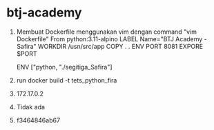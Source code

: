 # btj-academy

1. Membuat Dockerfile menggunakan vim dengan command "vim Dockerfile"
   From python:3.11-alpino
   LABEL Name="BTJ Academy - Safira"
   WORKDIR /usn/src/app
   COPY . .
   ENV PORT 8081
   EXPORE $PORT

   ENV ["python, "./segitiga_Safira"]
2. run docker build -t tets_python_fira
3. 172.17.0.2
4. Tidak ada
5. f3464846ab67

